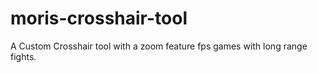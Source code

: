# moris-crosshair-tool
A Custom Crosshair tool with a zoom feature fps games with long range fights.
